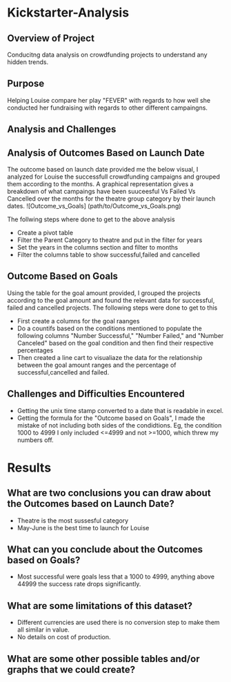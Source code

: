 # Kickstarter-Analysis
## Overview of Project
Conducitng data analysis on crowdfunding projects to understand any hidden trends.
## Purpose
Helping Louise compare her play "FEVER" with regards to how well she conducted her fundraising with regards to other different campaingns.
## Analysis and Challenges
## Analysis of Outcomes Based on Launch Date
The outcome based on launch date provided me the below visual, I analyzed for Louise the successfull crowdfunding campaigns and grouped them according to the months.
A graphical representation gives a breakdown of what campaings have been suuceesful Vs Failed Vs Cancelled over the months  for the theatre group category by their launch dates. 
![Outcome_vs_Goals] (path/to/Outcome_vs_Goals.png)

The follwing steps where done to get to the above analysis
* Create a pivot table 
* Filter the Parent Category to theatre and put in the filter for years
*  Set the years in the columns section and filter to months 
*  Filter the columns table to show successful,failed and cancelled
##  Outcome Based on Goals
 Using the table for the goal amount provided, I grouped the projects according to the goal amount and found the relevant data for successful, failed and cancelled projects. The following steps were done to get to this
 *  First create a columns for the goal raanges
 *  Do a countifs based on the conditions mentioned to populate the following columns "Number Successful," "Number Failed," and "Number Canceled" based on the goal condition and then find their respective percentages
 *  Then created a line cart to visualiaze the data for the relationship between the goal amount ranges and the percentage of successful,cancelled and failed.
## Challenges and Difficulties Encountered 
* Getting the unix time stamp converted to a date that is readable in excel.
* Getting the formula for the "Outcome based on Goals", I made the mistake of not including both sides of the condidtions. Eg, the condition 1000 to 4999 I only included    <=4999 and not >=1000, which threw my numbers off. 
# Results
## What are two conclusions you can draw about the Outcomes based on Launch Date?
* Theatre is the most sussesful category
* May-June is the best time to launch for Louise
## What can you conclude about the Outcomes based on Goals?
* Most successful were goals less that a 1000 to 4999, anything above 44999 the success rate drops significantly.
## What are some limitations of this dataset?
*  Different currencies are used there is no conversion step to make them all similar in value.
*  No details on cost of production.
##  What are some other possible tables and/or graphs that we could create?
